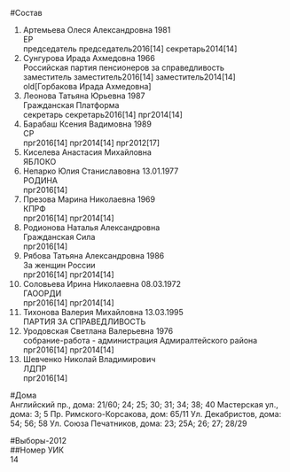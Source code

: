 #Состав  
1. Артемьева Олеся Александровна 1981  
    ЕР  
    председатель председатель2016[14] секретарь2014[14]  
2. Сунгурова Ирада Ахмедовна 1966  
    Российская партия пенсионеров за справедливость  
    заместитель заместитель2016[14] заместитель2014[14] old[Горбакова Ирада Ахмедовна]  
3. Леонова Татьяна Юрьевна 1987  
    Гражданская Платформа  
    секретарь секретарь2016[14] прг2014[14]  
4. Барабаш Ксения Вадимовна 1989  
    СР  
    прг2016[14] прг2014[14] прг2012[17]  
5. Киселева Анастасия Михайловна  
    ЯБЛОКО  
6. Непарко Юлия Станиславовна 13.01.1977  
    РОДИНА  
    прг2016[14]  
7. Презова Марина Николаевна 1969  
    КПРФ  
    прг2016[14] прг2014[14]  
8. Родионова Наталья Александровна  
    Гражданская Сила  
    прг2016[14]  
9. Рябова Татьяна Александровна 1986  
    За женщин России  
    прг2016[14] прг2014[14]  
10. Соловьева Ирина Николаевна 08.03.1972  
    ГАООРДИ  
    прг2016[14] прг2014[14]  
11. Тихонова Валерия Михайловна 13.03.1995  
    ПАРТИЯ ЗА СПРАВЕДЛИВОСТЬ  
12. Уродовская Светлана Валерьевна 1976  
    собрание-работа - администрация Адмиралтейского района  
    прг2016[14] прг2014[14]  
13. Шевченко Николай Владимирович  
    ЛДПР  
    прг2016[14]  
  
#Дома  
Английский пр., дома: 21/60; 24; 25; 30; 31; 34; 38; 40 Мастерская ул., дома: 3; 5 Пр. Римского-Корсакова, дом: 65/11 Ул. Декабристов, дома: 54; 56; 58 Ул. Союза Печатников, дома: 23; 25А; 26; 27; 28/29  
  
#Выборы-2012  
##Номер УИК  
14  
